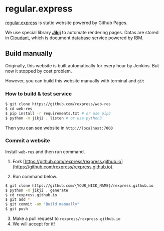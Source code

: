 # regular.express

[regular.express](http://regular.express) is static website powered by Github Pages.

We use special library **[Jikji](https://github.com/Prev/jikji/tree/0.5)** to automate rendering pages. Datas are stored in [Cloudant](https://www.ibm.com/cloud/cloudant), which is document database service powered by IBM.



## Build manually

Originally, this website is built automatically for every hour by Jenkins. But now it stopped by cost problem.

However, you can build this website manually with terminal and `git`


### How to build & test service

```bash
$ git clone https://github.com/rexpress/web-res
$ cd web-res
$ pip install -r requirements.txt # or use pip3
$ python -m jikji . listen # or use python3
```

Then you can see website in `http://localhost:7000`


### Commit a website

Install `web-res` and then run command.

1. Fork [https://github.com/rexpress/rexpress.github.io](https://github.com/rexpress/rexpress.github.io).

2. Run command below.

```bash
$ git clone https://github.com/{YOUR_NICK_NAME}/rexpress.github.io
$ python -m jikji . generate
$ cd rexpress.github.io
$ git add *
$ git commit -am "Build manually"
$ git push
```

3. Make a pull request to `rexpress/rexpress.github.io`
4. We will accept for it!


